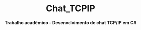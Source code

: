 # <h1 align=center>Chat_TCPIP</h1>
<h4 align=center>Trabalho acadêmico - Desenvolvimento de chat TCP/IP em C#</h4>
